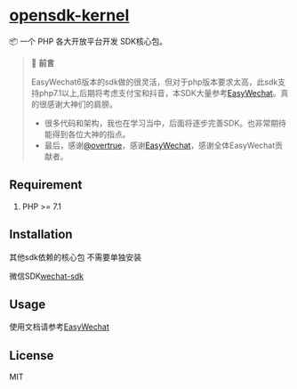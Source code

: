 <h1 align="left"><a href="">opensdk-kernel</a></h1>

📦 一个 PHP 各大开放平台开发 SDK核心包。

> 📣 **前言**
>
>   EasyWechat6版本的sdk做的很灵活，但对于php版本要求太高，此sdk支持php7.1以上,后期将考虑支付宝和抖音，本SDK大量参考[EasyWechat](https://www.easywechat.com/)。真的很感谢大神们的肩膀。
> - 很多代码和架构，我也在学习当中，后面将逐步完善SDK。也非常期待能得到各位大神的指点。
> - 最后，感谢[@overtrue](https://github.com/overtrue)，感谢[EasyWechat](https://github.com/w7corp/easywechat)，感谢全体EasyWechat贡献者。

## Requirement

1. PHP >= 7.1

## Installation

其他sdk依赖的核心包 不需要单独安装

微信SDK[wechat-sdk](https://github.com/pgyf/opensdk-wechat)

## Usage

使用文档请参考[EasyWechat](https://easywechat.com/6.x/)
## License

MIT
